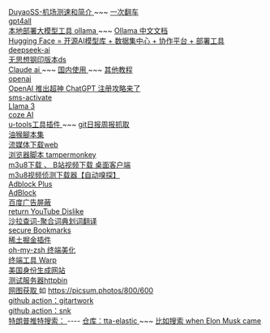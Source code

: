 
   [ DuyaoSS-机场测速和简介 ]( https://www.duyaoss.com/  )  ~~~  [ 一次翻车 ]( https://github.com/i2ii/i/pulls  )   <br/>
   [ gpt4all ]( https://github.com/nomic-ai/gpt4all )  <br/>
   [ 本地部署大模型工具 ollama ]( https://github.com/ollama/ollama ) ~~~ [ Ollama 中文文档 ]( https://ollama.readthedocs.io/quickstart/)   <br/>
   [ Hugging Face = 开源AI模型库 + 数据集中心 + 协作平台 + 部署工具 ]( https://huggingface.co/ )    <br/>
   [ deepseek-ai ]( https://github.com/deepseek-ai ) <br/>
   [ 无思想钢印版本ds ]( https://huggingface.co/collections/huihui-ai/deepseek-r1-abliterated-6790ea12ce8c8c4e5df51b7f ) <br/>
   [ Claude ai ]( https://claude.ai/ )  ~~~  [ 国内使用 ]( https://zhuanlan.zhihu.com/p/12304733556) ~~~ [ 其他教程 ]( https://github.com/anyofai/claude-pro )    <br/>
   [ openai ]( https://chat.openai.com/) <br/>
   [ OpenAI 推出超神 ChatGPT 注册攻略来了 ]( https://juejin.cn/post/7173447848292253704 ) <br/>
   [ sms-activate ]( https://sms-activate.org/cn ) <br/>
   [ Llama 3 ]( https://www.meta.ai/ ) <br/>
   [ coze AI ]( https://www.coze.com/ )    <br/>
   [ u-tools工具插件 ]( https://u.tools/ )  ~~~  [ git日报周报抓取 ]( https://u.tools/plugins/detail/Git%20%E6%97%A5%E6%8A%A5%E7%94%9F%E6%88%90%E5%99%A8 )     <br/>
   [ 油猴腳本集 ]( https://github.com/hoothin/UserScripts )    <br/>
   [ 流媒体下载web ]( https://superparse.com/ ) <br/>
   [ 浏览器脚本 tampermonkey ]( https://www.tampermonkey.net/ ) <br/>
   [  m3u8下载 、 B站视频下载 桌面客户端 ]( https://github.com/caorushizi/mediago ) <br/>
   [ m3u8视频侦测下载器【自动嗅探】 ]( https://greasyfork.org/zh-CN/scripts/449581-m3u8%E8%A7%86%E9%A2%91%E4%BE%A6%E6%B5%8B%E4%B8%8B%E8%BD%BD%E5%99%A8-%E8%87%AA%E5%8A%A8%E5%97%85%E6%8E%A2 ) <br/>
   [ Adblock Plus  ]( https://chromewebstore.google.com/detail/adblock-plus-%E5%85%8D%E8%B4%B9%E7%9A%84%E5%B9%BF%E5%91%8A%E6%8B%A6%E6%88%AA%E5%99%A8/cfhdojbkjhnklbpkdaibdccddilifddb ) <br/>
   [ AdBlock ]( https://chromewebstore.google.com/detail/adblock-%E2%80%94-%E6%9C%80%E4%BD%B3%E5%B9%BF%E5%91%8A%E6%8B%A6%E6%88%AA%E5%B7%A5%E5%85%B7/gighmmpiobklfepjocnamgkkbiglidom ) <br/>
   [ 百度广告屏蔽 ]( https://chromewebstore.google.com/detail/%E7%99%BE%E5%BA%A6%E5%B9%BF%E5%91%8A%E5%B1%8F%E8%94%BD/bdkobfnbgkbemcfgopfollaikdlknlkm) <br/>
   [ return YouTube Dislike ]( https://chrome.google.com/webstore/detail/gebbhagfogifgggkldgodflihgfeippi ) <br/>
   [ 沙拉查词-聚合词典划词翻译 ]( https://chromewebstore.google.com/detail/%E6%B2%99%E6%8B%89%E6%9F%A5%E8%AF%8D-%E8%81%9A%E5%90%88%E8%AF%8D%E5%85%B8%E5%88%92%E8%AF%8D%E7%BF%BB%E8%AF%91/cdonnmffkdaoajfknoeeecmchibpmkmg ) <br/>
   [ secure Bookmarks ]( https://chromewebstore.google.com/detail/secure-bookmarks/leocjgngiajhfiikjolfhcpiokgbinep ) <br/>
   [ 稀土掘金插件 ]( https://chromewebstore.google.com/detail/%E7%A8%80%E5%9C%9F%E6%8E%98%E9%87%91/lecdifefmmfjnjjinhaennhdlmcaeeeb ) <br/>
   [ oh-my-zsh 终端美化 ]( https://ohmyz.sh/ ) <br/>
   [ 终端工具 Warp ]( https://www.warp.dev/ ) <br/>
   [ 美国身份生成网站]( https://www.fakepersongenerator.com/Random1/generate_identity ) <br/>
   [ 测试服务器httpbin ]( https://www.httpbin.org/ ) <br/>
   [ 网图获取 ]( https://picsum.photos/) 如 https://picsum.photos/800/600 <br/>
   [ github action：gitartwork ]( https://github.com/jasineri/gitartwork ) <br/>
   [ github action：snk ]( https://github.com/Platane/snk ) <br/>
   [ 特朗普推特搜索： ]( https://www.thetrumparchive.com/)  ---- [ 仓库：tta-elastic ]( https://github.com/bpb27/tta-elastic )  ~~~ [  比如搜索 when Elon Musk came ]( https://www.thetrumparchive.com/?resultssortOption=%22Latest%22&searchbox=%22when+Elon+Musk+came%22 )   <br/>

